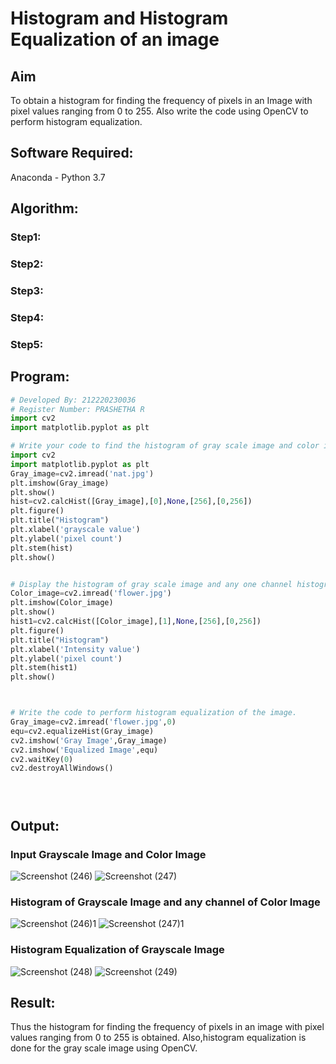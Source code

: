 # Histogram and Histogram Equalization of an image
## Aim
To obtain a histogram for finding the frequency of pixels in an Image with pixel values ranging from 0 to 255. Also write the code using OpenCV to perform histogram equalization.

## Software Required:
Anaconda - Python 3.7

## Algorithm:
### Step1:


### Step2:


### Step3:


### Step4:


### Step5:


## Program:
```python
# Developed By: 212220230036
# Register Number: PRASHETHA R
import cv2
import matplotlib.pyplot as plt

# Write your code to find the histogram of gray scale image and color image channels.
import cv2
import matplotlib.pyplot as plt
Gray_image=cv2.imread('nat.jpg')
plt.imshow(Gray_image)
plt.show()
hist=cv2.calcHist([Gray_image],[0],None,[256],[0,256])
plt.figure()
plt.title("Histogram")
plt.xlabel('grayscale value')
plt.ylabel('pixel count')
plt.stem(hist)
plt.show()


# Display the histogram of gray scale image and any one channel histogram from color image
Color_image=cv2.imread('flower.jpg')
plt.imshow(Color_image)
plt.show()
hist1=cv2.calcHist([Color_image],[1],None,[256],[0,256])
plt.figure()
plt.title("Histogram")
plt.xlabel('Intensity value')
plt.ylabel('pixel count')
plt.stem(hist1)
plt.show()



# Write the code to perform histogram equalization of the image. 
Gray_image=cv2.imread('flower.jpg',0)
equ=cv2.equalizeHist(Gray_image)
cv2.imshow('Gray Image',Gray_image)
cv2.imshow('Equalized Image',equ)
cv2.waitKey(0)
cv2.destroyAllWindows()





```
## Output:
### Input Grayscale Image and Color Image
![Screenshot (246)](https://user-images.githubusercontent.com/75234942/164980430-57e3d63b-c282-418e-a69f-87a2ea91c983.png)
![Screenshot (247)](https://user-images.githubusercontent.com/75234942/164980438-698e8849-d42d-48fa-9b35-78bb992c1be6.png)

### Histogram of Grayscale Image and any channel of Color Image

![Screenshot (246)1](https://user-images.githubusercontent.com/75234942/164980445-21aae4ad-ee28-48f6-b067-fbb0f233402c.png)
![Screenshot (247)1](https://user-images.githubusercontent.com/75234942/164980449-badb4ef1-2bad-4aa9-94f1-c3f0599a1379.png)

### Histogram Equalization of Grayscale Image
![Screenshot (248)](https://user-images.githubusercontent.com/75234942/164980536-04a41a37-1207-42a1-9aa1-c84372e96d56.png)
![Screenshot (249)](https://user-images.githubusercontent.com/75234942/164980546-038b5452-8fcd-4dd8-92fd-8838e7b8b44d.png)


## Result: 
Thus the histogram for finding the frequency of pixels in an image with pixel values ranging from 0 to 255 is obtained. Also,histogram equalization is done for the gray scale image using OpenCV.
